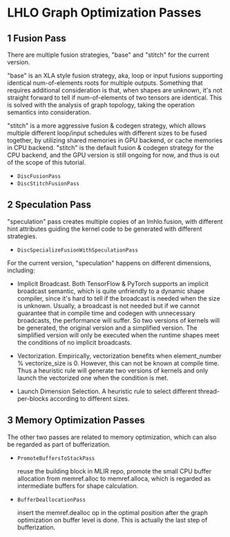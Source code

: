 # LHLO Graph Optimization Passes

## 1 Fusion Pass

There are multiple fusion strategies, "base" and "stitch" for the current version.

"base" is an XLA style fusion strategy, aka, loop or input fusions supporting identical num-of-elements roots for multiple outputs. Something that requires additional consideration is that, when shapes are unknown, it's not straight forward to tell if num-of-elements of two tensors are identical. This is solved with the analysis of graph topology, taking the operation semantics into consideration.

"stitch" is a more aggressive fusion & codegen strategy, which allows multiple different loop/input schedules with different sizes to be fused together, by utilizing shared memories in GPU backend, or cache memories in CPU backend. "stitch" is the default fusion & codegen strategy for the CPU backend, and the GPU version is still ongoing for now, and thus is out of the scope of this
tutorial. 

- `DiscFusionPass`
- `DiscStitchFusionPass`

## 2 Speculation Pass

"speculation" pass creates multiple copies of an lmhlo.fusion, with different hint attributes guiding the kernel code to be generated with different strategies. 

- `DiscSpecializeFusionWithSpeculationPass`

For the current version, "speculation" happens on different dimensions, including:

* Implicit Broadcast. Both TensorFlow & PyTorch supports an implicit broadcast semantic, which is quite unfriendly to a dynamic shape compiler, since it's hard to tell if the broadcast is needed when the size is unknown. Usually,  a broadcast is not needed but if we cannot guarantee that in compile time and codegen with unnecessary broadcasts, the performance will suffer. So two versions of kernels will be generated, the original version and a simplified version. The simplified version will only be executed when the runtime shapes meet the conditions of no implicit broadcasts.

* Vectorization. Empirically, vectorization benefits when element_number % vectorize_size is 0. However, this can not be known at compile time. Thus a heuristic rule will generate two versions of kernels and only launch the vectorized one when the condition is met.

* Launch Dimension Selection. A heuristic rule to select different thread-per-blocks according to different sizes.

## 3 Memory Optimization Passes

The other two passes are related to memory optimization, which can also be regarded as part of bufferization.

- `PromoteBuffersToStackPass`

  reuse the building block in MLIR repo, promote the small CPU buffer allocation from memref.alloc to memref.alloca, which is regarded as intermediate buffers for shape calculation.

- `BufferDeallocationPass `

  insert the memref.dealloc op in the optimal position after the graph optimization on buffer level is done. This is actually the last step of bufferization.